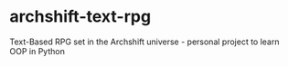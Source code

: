 # archshift-text-rpg
Text-Based RPG set in the Archshift universe - personal project to learn OOP in Python
